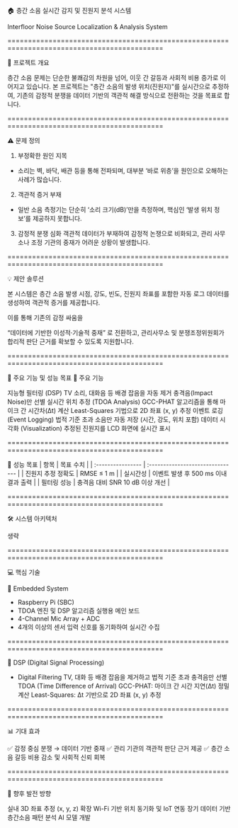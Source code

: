 🏠 층간 소음 실시간 감지 및 진원지 분석 시스템

Interfloor Noise Source Localization & Analysis System

============================================================================================

📘 프로젝트 개요

층간 소음 문제는 단순한 불쾌감의 차원을 넘어, 이웃 간 갈등과 사회적 비용 증가로 이어지고 있습니다.
본 프로젝트는 "층간 소음의 발생 위치(진원지)"를 실시간으로 추정하여,
기존의 감정적 분쟁을 데이터 기반의 객관적 해결 방식으로 전환하는 것을 목표로 합니다.

============================================================================================

⚠️ 문제 정의

1. 부정확한 원인 지목
- 소리는 벽, 바닥, 배관 등을 통해 전파되며, 대부분 ‘바로 위층’을 원인으로 오해하는 사례가 많습니다.

2. 객관적 증거 부재
- 일반 소음 측정기는 단순히 ‘소리 크기(dB)’만을 측정하며, 핵심인 ‘발생 위치 정보’를 제공하지 못합니다.

3. 감정적 분쟁 심화
객관적 데이터가 부재하여 감정적 논쟁으로 비화되고, 관리 사무소나 조정 기관의 중재가 어려운 상황이 발생합니다.

============================================================================================

💡 제안 솔루션

본 시스템은 층간 소음 발생 시점, 강도, 빈도, 진원지 좌표를 포함한
자동 로그 데이터를 생성하여 객관적 증거를 제공합니다.

이를 통해 기존의 감정 싸움을

“데이터에 기반한 이성적·기술적 중재”
로 전환하고,
관리사무소 및 분쟁조정위원회가 합리적 판단 근거를 확보할 수 있도록 지원합니다.

============================================================================================

🚀 주요 기능 및 성능 목표
🔧 주요 기능

지능형 필터링 (DSP)
TV 소리, 대화음 등 배경 잡음을 자동 제거
충격음(Impact Noise)만 선별
실시간 위치 추정 (TDOA Analysis)
GCC-PHAT 알고리즘을 통해 마이크 간 시간차(Δt) 계산
Least-Squares 기법으로 2D 좌표 (x, y) 추정
이벤트 로깅 (Event Logging)
법적 기준 초과 소음만 자동 저장 (시간, 강도, 위치 포함)
데이터 시각화 (Visualization)
추정된 진원지를 LCD 화면에 실시간 표시

============================================================================================

🎯 성능 목표
| 항목              | 목표 수치                         |
| :---------------- | :-------------------------------  |
| 진원지 추정 정확도 | RMSE ≤ 1 m                        |
| 실시간성          | 이벤트 발생 후 500 ms 이내 결과 출력 |
| 필터링 성능       | 충격음 대비 SNR 10 dB 이상 개선     |


============================================================================================

🛠️ 시스템 아키텍처

생략

============================================================================================

💻 핵심 기술

🔹 Embedded System

- Raspberry Pi (SBC)
- TDOA 엔진 및 DSP 알고리즘 실행용 메인 보드
- 4-Channel Mic Array + ADC
- 4개의 이상의 센서 입력 신호를 동기화하여 실시간 수집

============================================================================================

🔹 DSP (Digital Signal Processing)
- Digital Filtering
TV, 대화 등 배경 잡음을 제거하고
법적 기준 초과 충격음만 선별
TDOA (Time Difference of Arrival)
GCC-PHAT: 마이크 간 시간 지연(Δt) 정밀 계산
Least-Squares: Δt 기반으로 2D 좌표 (x, y) 추정

============================================================================================

📊 기대 효과

✅ 감정 중심 분쟁 → 데이터 기반 중재
✅ 관리 기관의 객관적 판단 근거 제공
✅ 층간 소음 갈등 비용 감소 및 사회적 신뢰 회복

============================================================================================

🧩 향후 발전 방향

실내 3D 좌표 추정 (x, y, z) 확장
Wi-Fi 기반 위치 동기화 및 IoT 연동
장기 데이터 기반 층간소음 패턴 분석 AI 모델 개발
